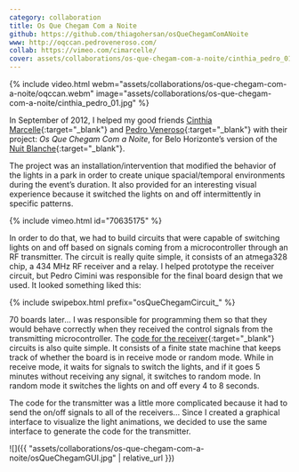 ```yaml
---
category: collaboration
title: Os Que Chegam Com a Noite
github: https://github.com/thiagohersan/osQueChegamComANoite
www: http://oqccan.pedroveneroso.com/
collab: https://vimeo.com/cimarcelle/
cover: assets/collaborations/os-que-chegam-com-a-noite/cinthia_pedro_01.jpg
---
```

{% include video.html
   webm="assets/collaborations/os-que-chegam-com-a-noite/oqccan.webm"
   image="assets/collaborations/os-que-chegam-com-a-noite/cinthia_pedro_01.jpg"
%}

In September of 2012, I helped my good friends [Cinthia Marcelle](https://vimeo.com/cimarcelle){:target="_blank"} and [Pedro Veneroso](http://pedroveneroso.com/){:target="_blank"} with their project: *Os Que Chegam Com a Noite*, for Belo Horizonte’s version of the [Nuit Blanche](http://en.wikipedia.org/wiki/Nuit_Blanche){:target="_blank"}.

The project was an installation/intervention that modified the behavior of the lights in a park in order to create unique spacial/temporal environments during the event’s duration. It also provided for an interesting visual experience because it switched the lights on and off intermittently in specific patterns.

{% include vimeo.html id="70635175" %}

In order to do that, we had to build circuits that were capable of switching lights on and off based on signals coming from a microcontroller through an RF transmitter. The circuit is really quite simple, it consists of an atmega328 chip, a 434 MHz RF receiver and a relay. I helped prototype the receiver circuit, but Pedro Cimini was responsible for the final board design that we used. It looked something liked this:

{% include swipebox.html prefix="osQueChegamCircuit_" %}

70 boards later... I was responsible for programming them so that they would behave correctly when they received the control signals from the transmitting microcontroller. The [code for the receiver](https://github.com/thiagohersan/osQueChegamComANoite/tree/master/Arduino/osQueChegam-rx){:target="_blank"} circuits is also quite simple. It consists of a finite state machine that keeps track of whether the board is in receive mode or random mode. While in receive mode, it waits for signals to switch the lights, and if it goes 5 minutes without receiving any signal, it switches to random mode. In random mode it switches the lights on and off every 4 to 8 seconds.

The code for the transmitter was a little more complicated because it had to send the on/off signals to all of the receivers... Since I created a graphical interface to visualize the light animations, we decided to use the same interface to generate the code for the transmitter.

![]({{ "assets/collaborations/os-que-chegam-com-a-noite/osQueChegamGUI.jpg" | relative_url }})

